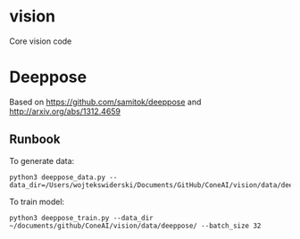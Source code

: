 # vision
Core vision code

# Deeppose
Based on https://github.com/samitok/deeppose and http://arxiv.org/abs/1312.4659

## Runbook
To generate data:

```
python3 deeppose_data.py --data_dir=/Users/wojtekswiderski/Documents/GitHub/ConeAI/vision/data/deeppose
```

To train model:

```
python3 deeppose_train.py --data_dir ~/documents/github/ConeAI/vision/data/deeppose/ --batch_size 32
```
